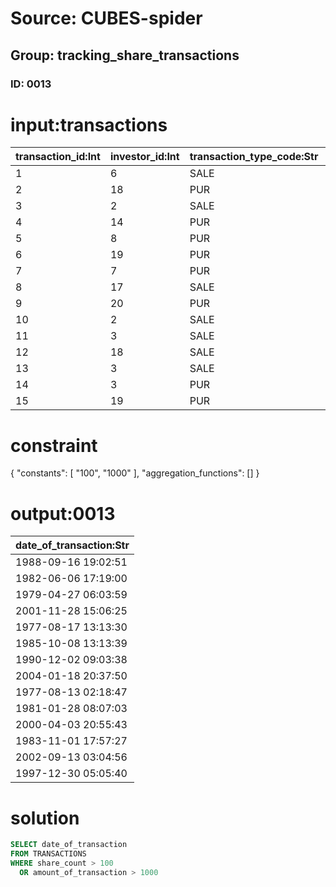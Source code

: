 # Source: CUBES-spider
## Group: tracking_share_transactions
### ID: 0013

# input:transactions

| transaction_id:Int | investor_id:Int | transaction_type_code:Str | date_of_transaction:Str | amount_of_transaction:Dbl | share_count:Str | other_details:Str |
|---|---|---|---|---|---|---|
| 1 | 6 | SALE | 1988-09-16 19:02:51 | 302507.6996 | 8718572.0 | nan |
| 2 | 18 | PUR | 1982-06-06 17:19:00 | 27.257 | 9.0 | nan |
| 3 | 2 | SALE | 1979-04-27 06:03:59 | 48777.969 | 8580.0 | nan |
| 4 | 14 | PUR | 2001-11-28 15:06:25 | 4.5263 | 8040.0 | nan |
| 5 | 8 | PUR | 1977-08-17 13:13:30 | 0.0 | 930.0 | nan |
| 6 | 19 | PUR | 1985-10-08 13:13:39 | 207484122.2796 | 2751.0 | nan |
| 7 | 7 | PUR | 1990-12-02 09:03:38 | 822.803 | 1522.0 | nan |
| 8 | 17 | SALE | 2004-01-18 20:37:50 | 78035671.4424 | 96178.0 | nan |
| 9 | 20 | PUR | 1977-08-13 02:18:47 | 82057.207 | nan | nan |
| 10 | 2 | SALE | 1981-01-28 08:07:03 | 29.3534 | 1654756.0 | nan |
| 11 | 3 | SALE | 2000-04-03 20:55:43 | 0.0 | 674529892.0 | nan |
| 12 | 18 | SALE | 1983-11-01 17:57:27 | 1.0 | 587.0 | nan |
| 13 | 3 | SALE | 2002-04-07 20:28:37 | 183.2 | nan | nan |
| 14 | 3 | PUR | 2002-09-13 03:04:56 | 0.0 | 630021.0 | nan |
| 15 | 19 | PUR | 1997-12-30 05:05:40 | 8.9 | 93191.0 | nan |

# constraint

{
  "constants": [
    "100",
    "1000"
  ],
  "aggregation_functions": []
}

# output:0013

| date_of_transaction:Str |
|---|
| 1988-09-16 19:02:51 |
| 1982-06-06 17:19:00 |
| 1979-04-27 06:03:59 |
| 2001-11-28 15:06:25 |
| 1977-08-17 13:13:30 |
| 1985-10-08 13:13:39 |
| 1990-12-02 09:03:38 |
| 2004-01-18 20:37:50 |
| 1977-08-13 02:18:47 |
| 1981-01-28 08:07:03 |
| 2000-04-03 20:55:43 |
| 1983-11-01 17:57:27 |
| 2002-09-13 03:04:56 |
| 1997-12-30 05:05:40 |

# solution

```sql
SELECT date_of_transaction
FROM TRANSACTIONS
WHERE share_count > 100
  OR amount_of_transaction > 1000
```
